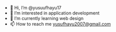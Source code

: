 - 👋 Hi, I’m @yusuufhayu17
- 👀 I’m interested in application development
- 🌱 I’m currently learning web design
- 📫 How to reach me yusufhayu2007@gmail.com

<!---
yusuufhayu17/yusuufhayu17 is a ✨ special ✨ repository because its `README.md` (this file) appears on your GitHub profile.
You can click the Preview link to take a look at your changes.
--->
